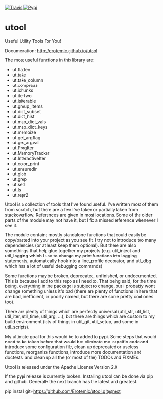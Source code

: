 [![Travis](https://img.shields.io/travis/Erotemic/utool.svg)](https://travis-ci.org/Erotemic/utool)
[![Pypi](https://img.shields.io/pypi/v/utool.svg)](https://pypi.python.org/pypi/utool)


utool
=====

Useful Utility Tools For You!

Documenation: http://erotemic.github.io/utool

The most useful functions in this library are:

* ut.flatten
* ut.take
* ut.take_column
* ut.compress
* ut.ichunks
* ut.itertwo
* ut.isiterable
* ut.group_items
* ut.dict_subset
* ut.dict_hist
* ut.map_dict_vals
* ut.map_dict_keys
* ut.memoize
* ut.get_argflag
* ut.get_argval
* ut.ProgIter
* ut.MemoryTracker
* ut.InteractiveIter
* ut.color_print
* ut.ensuredir
* ut.glob
* ut.grep
* ut.sed
* ut.ls
* ut.repr2

Utool is a collection of tools that I've found useful. I've written most of them
from scratch, but there are a few I've taken or partially taken from
stackoverflow. References are given in most locations. Some of the older parts
of the module may not have it, but I fix a missed reference whenever I see it.

The module contains mostly standalone functions that could easily be
copy/pasted into your project as you see fit. I try not to introduce too many
dependencies (or at least keep them optional). But there are also somethings
that help glue together my projects (e.g. util_inject and util_logging which I
use to change my print functions into logging statements, automatically hook
into a line_profile decorator, and util_dbg which has a lot of useful
debugging commands)

Some functions may be broken, deprecated, unfinished, or undocumented. This is
because I add to this repo as I need to. That being said, for the time being,
everything in the package is subject to change, but I probably wont change
something unless it's bad (there are plenty of functions in here that are bad,
inefficient, or poorly named, but there are some pretty cool ones too).

There are plenty of things which are perfectly universal (util_str, util_list,
util_iter, util_time, util_arg, ...), but there are things which are custom to my build
environment (lots of things in util_git, util_setup, and some in util_scripts). 

My ultimate goal for this would be to added to pypi. Some steps that would need
to be taken before that would be: eliminate me-sepcific code and introduce some
configuration file, clean up deprecated or useless functions, reorganize
functions, introduce more documentation and doctests, and clean up all the (or
most of the) TODOs and FIXMEs.

Utool is released under the Apache License Version 2.0

If the pypi release is currently broken. Installing utool can be done via pip
and github. Generally the next branch has the latest and greatest.

pip install git+https://github.com/Erotemic/utool.git@next
